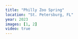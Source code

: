 ```yaml
---
title: "Philly Zoo Spring"
location: "St. Petersburg, FL"
year: 2023
images: [1, 2]
video: true
---
```

